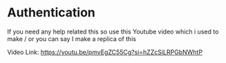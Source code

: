 # Authentication

If you need any help related this so use this Youtube video which i used to make / or you can say I make a replica of this

Video Link: https://youtu.be/pmvEgZC55Cg?si=hZZcSiLRPGbNWhtP


